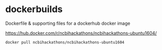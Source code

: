 # dockerbuilds
Dockerfile &amp; supporting files for a dockerhub docker image

https://hub.docker.com/r/ncbihackathons/ncbihackathons-ubuntu1604/

`docker pull ncbihackathons/ncbihackathons-ubuntu1604`
